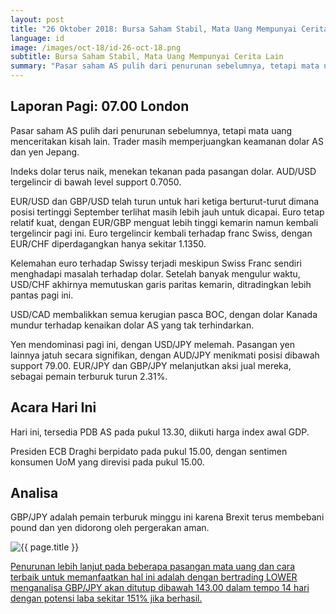 ```yaml
---
layout: post
title: "26 Oktober 2018: Bursa Saham Stabil, Mata Uang Mempunyai Cerita Lain"
language: id
image: /images/oct-18/id-26-oct-18.png
subtitle: Bursa Saham Stabil, Mata Uang Mempunyai Cerita Lain
summary: "Pasar saham AS pulih dari penurunan sebelumnya, tetapi mata uang menceritakan kisah lain. Trader masih memperjuangkan keamanan dolar AS dan yen Jepang"
---
```

## Laporan Pagi: 07.00 London

Pasar saham AS pulih dari penurunan sebelumnya, tetapi mata uang menceritakan kisah lain. Trader masih memperjuangkan keamanan dolar AS dan yen Jepang.

Indeks dolar terus naik, menekan tekanan pada pasangan dolar. AUD/USD tergelincir di bawah level support 0.7050.

EUR/USD dan GBP/USD telah turun untuk hari ketiga berturut-turut dimana posisi tertinggi September terlihat masih lebih jauh untuk dicapai. Euro tetap relatif kuat, dengan EUR/GBP menguat lebih tinggi kemarin namun kembali tergelincir pagi ini. Euro tergelincir kembali terhadap franc Swiss, dengan EUR/CHF diperdagangkan hanya sekitar 1.1350.

Kelemahan euro terhadap Swissy terjadi meskipun Swiss Franc sendiri menghadapi masalah terhadap dolar. Setelah banyak mengulur waktu, USD/CHF akhirnya memutuskan garis paritas kemarin, ditradingkan lebih pantas pagi ini.

USD/CAD membalikkan semua kerugian pasca BOC, dengan dolar Kanada mundur terhadap kenaikan dolar AS yang tak terhindarkan.

Yen mendominasi pagi ini, dengan USD/JPY melemah. Pasangan yen lainnya jatuh secara signifikan, dengan AUD/JPY menikmati posisi dibawah support 79.00. EUR/JPY dan GBP/JPY melanjutkan aksi jual mereka, sebagai pemain terburuk turun 2.31%.

## Acara Hari Ini

Hari ini, tersedia PDB AS pada pukul 13.30, diikuti harga index awal GDP.

Presiden ECB Draghi berpidato pada pukul 15.00, dengan sentimen konsumen UoM yang direvisi pada pukul 15.00.

## Analisa

GBP/JPY adalah pemain terburuk minggu ini karena Brexit terus membebani pound dan yen didorong oleh pergerakan aman.

<img src="{{ site.url }}/images/oct-18/id-26-oct-18.png" alt="{{ page.title }}" title="{{ page.title }}">

<a href="%LINK%%?currency=USD&market=forex&underlying=frxGBPJPY&formname=higherlower&duration_amount=14&duration_units=d&amount=10&amount_type=stake&expiry_type=duration&barrier=143" target="_blank" rel="noopener noreferrer nofollow">Penurunan lebih lanjut pada beberapa pasangan mata uang dan cara terbaik untuk memanfaatkan hal ini adalah dengan bertrading LOWER menganalisa GBP/JPY akan ditutup dibawah 143.00 dalam tempo 14 hari dengan potensi laba sekitar 151% jika berhasil.</a>
